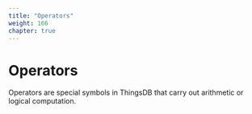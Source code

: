 ```yaml
---
title: "Operators"
weight: 166
chapter: true
---
```


# Operators

Operators are special symbols in ThingsDB that carry out arithmetic or logical computation.

